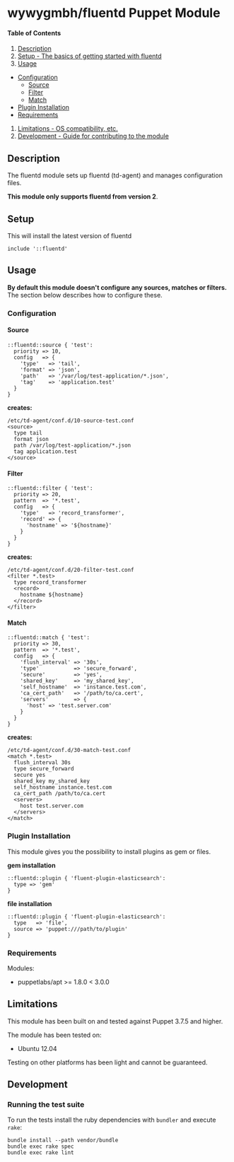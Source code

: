 # wywygmbh/fluentd Puppet Module

#### Table of Contents

1. [Description](#description)
1. [Setup - The basics of getting started with fluentd](#setup)
1. [Usage](#usage)
  * [Configuration](#configuration)
    * [Source](#source)
    * [Filter](#filter)
    * [Match](#match)
  * [Plugin Installation](#plugin-installation)
  * [Requirements](#requirements)
1. [Limitations - OS compatibility, etc.](#limitations)
1. [Development - Guide for contributing to the module](#development)

## Description

The fluentd module sets up fluentd (td-agent) and manages configuration files.

**This module only supports fluentd from version 2**.

## Setup

This will install the latest version of fluentd

```puppet
include '::fluentd'
```

## Usage

**By default this module doesn't configure any sources, matches or filters.** The section below describes how to configure these.

### Configuration

#### Source
```puppet
::fluentd::source { 'test':
  priority => 10,
  config   => {
    'type'   => 'tail',
    'format' => 'json',
    'path'   => '/var/log/test-application/*.json',
    'tag'    => 'application.test'
  }
}
```
**creates:**
```
/etc/td-agent/conf.d/10-source-test.conf
<source>
  type tail
  format json
  path /var/log/test-application/*.json
  tag application.test
</source>
```
#### Filter
```puppet
::fluentd::filter { 'test':
  priority => 20,
  pattern  => '*.test',
  config   => {
    'type'   => 'record_transformer',
    'record' => {
      'hostname' => '${hostname}'
    }
  }
}
```
**creates:**
```
/etc/td-agent/conf.d/20-filter-test.conf
<filter *.test>
  type record_transformer
  <record>
    hostname ${hostname}
  </record>
</filter>
```
#### Match
```puppet
::fluentd::match { 'test':
  priority => 30,
  pattern  => '*.test',
  config   => {
    'flush_interval' => '30s',
    'type'           => 'secure_forward',
    'secure'         => 'yes',
    'shared_key'     => 'my_shared_key',
    'self_hostname'  => 'instance.test.com',
    'ca_cert_path'   => '/path/to/ca.cert',
    'servers'        => {
      'host' => 'test.server.com'
    }
  }
}
```
**creates:**
```
/etc/td-agent/conf.d/30-match-test.conf
<match *.test>
  flush_interval 30s
  type secure_forward
  secure yes
  shared_key my_shared_key
  self_hostname instance.test.com
  ca_cert_path /path/to/ca.cert
  <servers>
    host test.server.com
  </servers>
</match>
```

### Plugin Installation

This module gives you the possibility to install plugins as gem or files.

**gem installation**
```puppet
::fluentd::plugin { 'fluent-plugin-elasticsearch':
  type => 'gem'
}
```
**file installation**
```puppet
::fluentd::plugin { 'fluent-plugin-elasticsearch':
  type   => 'file',
  source => 'puppet:///path/to/plugin'
}
```

### Requirements

Modules:
* puppetlabs/apt >= 1.8.0 < 3.0.0

## Limitations
This module has been built on and tested against Puppet 3.7.5 and higher.

The module has been tested on:

* Ubuntu 12.04

Testing on other platforms has been light and cannot be guaranteed.

## Development

### Running the test suite

To run the tests install the ruby dependencies with `bundler` and execute
`rake`:

```
bundle install --path vendor/bundle
bundle exec rake spec
bundle exec rake lint
```
